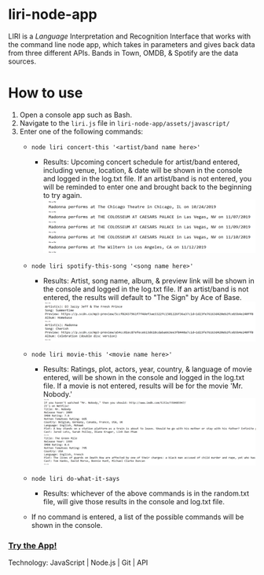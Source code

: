 # liri-node-app
LIRI is a _Language_ Interpretation and Recognition Interface that works with the command line node app, which takes in parameters and gives back data from three different APIs.  Bands in Town, OMDB, & Spotify are the data sources. 

# How to use
1. Open a console app such as Bash.
2. Navigate to the `liri.js` file in `liri-node-app/assets/javascript/`
3. Enter one of the following commands:
    * `node liri concert-this '<artist/band name here>'`
        * Results: Upcoming concert schedule for artist/band entered, including venue, location, & date will be shown in the console and logged in the log.txt file. If an artist/band is not entered, you will be reminded to enter one and brought back to the beginning to try again.
            ![alt text](./assets/images/concert4readMe.PNG "Concert Results")
    * `node liri spotify-this-song '<song name here>'`
        * Results: Artist, song name, album, & preview link will be shown in the console and logged in the log.txt file. If an artist/band is not entered, the results will default to "The Sign" by Ace of Base.
            ![alt text](./assets/images/spotify4readMe.PNG "Spotify Results")
    * `node liri movie-this '<movie name here>'`
        * Results: Ratings, plot, actors, year, country, & language of movie entered, will be shown in the console and logged in the log.txt file. If a movie is not entered, results will be for the movie 'Mr. Nobody.'
            ![alt text](./assets/images/movie4readMe.PNG "Movie Results")
    * `node liri do-what-it-says`
        * Results: whichever of the above commands is in the random.txt file, will give those results in the console and log.txt file.

    * If no command is entered, a list of the possible commands will be shown in the console.

### [Try the App!](https://github.com/Edestiny7/liri-node-app)

Technology: JavaScript | Node.js | Git | API